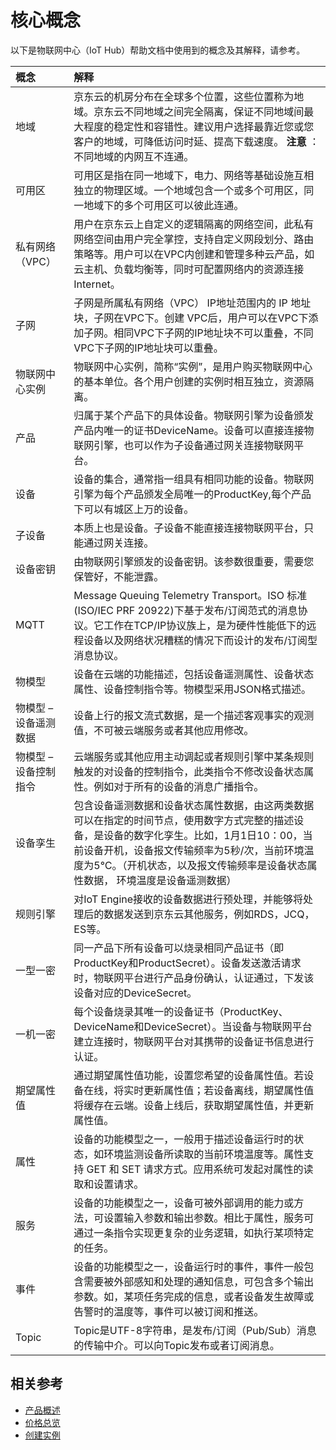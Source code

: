 # 核心概念
以下是物联网中心（IoT Hub）帮助文档中使用到的概念及其解释，请参考。

| 概念 | 解释 |
| :- | :- |
| 地域 | 京东云的机房分布在全球多个位置，这些位置称为地域。京东云不同地域之间完全隔离，保证不同地域间最大程度的稳定性和容错性。建议用户选择最靠近您或您客户的地域，可降低访问时延、提高下载速度。 **注意** ：不同地域的内网互不连通。|
| 可用区 | 可用区是指在同一地域下，电力、网络等基础设施互相独立的物理区域。一个地域包含一个或多个可用区，同一地域下的多个可用区可以彼此连通。 |
| 私有网络（VPC） | 用户在京东云上自定义的逻辑隔离的网络空间，此私有网络空间由用户完全掌控，支持自定义网段划分、路由策略等。用户可以在VPC内创建和管理多种云产品，如云主机、负载均衡等，同时可配置网络内的资源连接Internet。 |
| 子网 | 子网是所属私有网络（VPC） IP地址范围内的 IP 地址块，子网在VPC下。创建 VPC后，用户可以在VPC下添加子网。相同VPC下子网的IP地址块不可以重叠，不同VPC下子网的IP地址块可以重叠。 |
| 物联网中心实例 | 物联网中心实例，简称“实例”，是用户购买物联网中心的基本单位。各个用户创建的实例时相互独立，资源隔离。| 
| 产品 | 归属于某个产品下的具体设备。物联网引擎为设备颁发产品内唯一的证书DeviceName。设备可以直接连接物联网引擎，也可以作为子设备通过网关连接物联网平台。 |
| 设备 | 设备的集合，通常指一组具有相同功能的设备。物联网引擎为每个产品颁发全局唯一的ProductKey,每个产品下可以有城区上万的设备。 |
| 子设备 | 本质上也是设备。子设备不能直接连接物联网平台，只能通过网关连接。 |
| 设备密钥 | 由物联网引擎颁发的设备密钥。该参数很重要，需要您保管好，不能泄露。 |
| MQTT | Message Queuing Telemetry Transport。ISO 标准(ISO/IEC PRF 20922)下基于发布/订阅范式的消息协议。它工作在TCP/IP协议族上，是为硬件性能低下的远程设备以及网络状况糟糕的情况下而设计的发布/订阅型消息协议。 |
| 物模型 | 设备在云端的功能描述，包括设备遥测属性、设备状态属性、设备控制指令等。物模型采用JSON格式描述。 |
| 物模型 – 设备遥测数据 | 设备上行的报文流式数据，是一个描述客观事实的观测值，不可被云端服务或者其他应用修改。 |
| 物模型 – 设备控制指令 | 云端服务或其他应用主动调起或者规则引擎中某条规则触发的对设备的控制指令，此类指令不修改设备状态属性。例如对于所有的设备的消息广播指令。 |
| 设备孪生 | 包含设备遥测数据和设备状态属性数据，由这两类数据可以在指定的时间节点，使用数字方式完整的描述设备，是设备的数字化孪生。比如，1月1日10：00，当前设备开机，设备报文传输频率为5秒/次，当前环境温度为5℃。（开机状态，以及报文传输频率是设备状态属性数据， 环境温度是设备遥测数据） |
| 规则引擎 | 对IoT Engine接收的设备数据进行预处理，并能够将处理后的数据发送到京东云其他服务，例如RDS，JCQ，ES等。 |
| 一型一密 | 同一产品下所有设备可以烧录相同产品证书（即ProductKey和ProductSecret）。设备发送激活请求时，物联网平台进行产品身份确认，认证通过，下发该设备对应的DeviceSecret。 |
| 一机一密 | 每个设备烧录其唯一的设备证书（ProductKey、DeviceName和DeviceSecret）。当设备与物联网平台建立连接时，物联网平台对其携带的设备证书信息进行认证。 |
| 期望属性值 | 通过期望属性值功能，设置您希望的设备属性值。若设备在线，将实时更新属性值；若设备离线，期望属性值将缓存在云端。设备上线后，获取期望属性值，并更新属性值。 |
| 属性 | 设备的功能模型之一，一般用于描述设备运行时的状态，如环境监测设备所读取的当前环境温度等。属性支持 GET 和 SET 请求方式。应用系统可发起对属性的读取和设置请求。 |
| 服务 | 设备的功能模型之一，设备可被外部调用的能力或方法，可设置输入参数和输出参数。相比于属性，服务可通过一条指令实现更复杂的业务逻辑，如执行某项特定的任务。 |
| 事件 | 设备的功能模型之一，设备运行时的事件，事件一般包含需要被外部感知和处理的通知信息，可包含多个输出参数。如，某项任务完成的信息，或者设备发生故障或告警时的温度等，事件可以被订阅和推送。 |
| Topic | Topic是UTF-8字符串，是发布/订阅（Pub/Sub）消息的传输中介。可以向Topic发布或者订阅消息。 |

## 相关参考

- [产品概述](../Introduction/Product-Overview.md)
- [价格总览](../Pricing/Price-Overview.md)
- [创建实例](../Getting-Started/Create-Instance.md)
